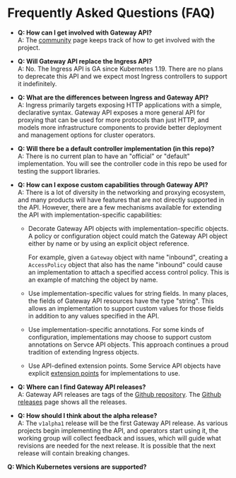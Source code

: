 # Frequently Asked Questions (FAQ)

*   **Q: How can I get involved with Gateway API?<br>**
    A: The [community](/contributing/community) page keeps track of how to get
    involved with the project.

*   **Q: Will Gateway API replace the Ingress API?<br>**
    A: No. The Ingress API is GA since Kubernetes 1.19. There are no
    plans to deprecate this API and we expect most Ingress controllers
    to support it indefinitely.

*   **Q: What are the differences between Ingress and Gateway API?<br>**
    A: Ingress primarily targets exposing HTTP applications with a
    simple, declarative syntax. Gateway API exposes a more general API
    for proxying that can be used for more protocols than just HTTP,
    and models more infrastructure components to provide better
    deployment and management options for cluster operators.

*   **Q: Will there be a default controller implementation (in this repo)?<br>**
    A: There is no current plan to have an "official" or "default"
    implementation. You will see the controller code in this repo be
    used for testing the support libraries.

*   **Q: How can I expose custom capabilities through Gateway API?<br>**
    A: There is a lot of diversity in the networking and proxying
    ecosystem, and many products will have features that are not directly
    supported in the API.  However, there are a few mechanisms available
    for extending the API with implementation-specific capabilities:

    * Decorate Gateway API objects with implementation-specific objects. A
      policy or configuration object could match the Gateway API object either
      by name or by using an explicit object reference.

        For example, given a `Gateway` object with name "inbound",
        creating a `AccessPolicy` object that also has the name "inbound"
        could cause an implementation to attach a specified access
        control policy. This is an example of matching the object by name.

    * Use implementation-specific values for string fields. In many
      places, the fields of Gateway API resources have the type
      "string". This allows an implementation to support custom values
      for those fields in addition to any values specified in the API.

    * Use implementation-specific annotations. For some kinds of
      configuration, implementations may choose to support custom
      annotations on Servce API objects. This approach continues
      a proud tradition of extending Ingress objects.

    * Use API-defined extension points. Some Service
      API objects have explicit [extension points](/concepts/api-overview#extension-points)
      for implementations to use.

*  **Q: Where can I find Gateway API releases?<br>**
   A: Gateway API releases are tags of the [Github repository][1].
   The [Github releases][2] page shows all the releases.

* **Q: How should I think about the alpha release?<br>**
  A: The `v1alpha1` release will be the first Gateway API release. As
  various projects begin implementing the API, and operators start using
  it, the working group will collect feedback and issues, which will
  guide what revisions are needed for the next release. It is possible
  that the next release will contain breaking changes.

**Q: Which Kubernetes versions are supported?<br>**

[1]: https://github.com/kubernetes-sigs/gateway-api
[2]: https://github.com/kubernetes-sigs/gateway-api/releases
